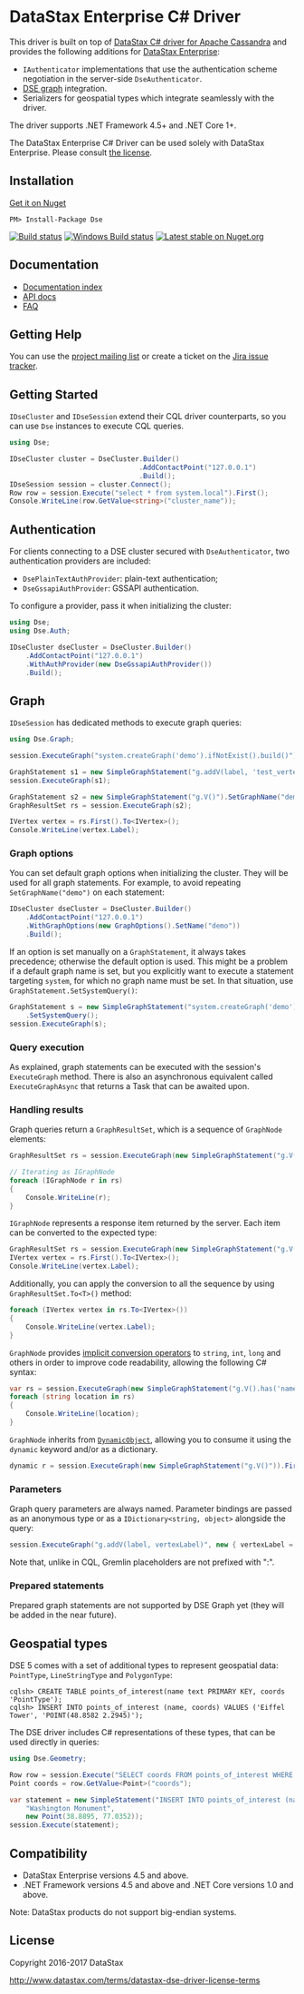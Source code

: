 # DataStax Enterprise C# Driver

This driver is built on top of [DataStax C# driver for Apache Cassandra][cassandra-driver] and provides the following
additions for [DataStax Enterprise][dse]:

* `IAuthenticator` implementations that use the authentication scheme negotiation in the server-side
`DseAuthenticator`.
* [DSE graph][dse-graph] integration.
* Serializers for geospatial types which integrate seamlessly with the driver.

The driver supports .NET Framework 4.5+ and .NET Core 1+.

The DataStax Enterprise C# Driver can be used solely with DataStax Enterprise. Please consult
[the license](#license).


## Installation

[Get it on Nuget][nuget]

```
PM> Install-Package Dse
```

[![Build status](https://travis-ci.org/datastax/csharp-dse-driver.svg?branch=master)](https://travis-ci.org/datastax/csharp-dse-driver)
[![Windows Build status](https://ci.appveyor.com/api/projects/status/yuk0p8i8r2l9f6xk/branch/master?svg=true)](https://ci.appveyor.com/project/DataStax/csharp-driver-dse/branch/master)
[![Latest stable on Nuget.org](https://img.shields.io/nuget/v/Dse.svg)](https://www.nuget.org/packages/Dse)

## Documentation

- [Documentation index][doc-index]
- [API docs][api-docs]
- [FAQ][faq]

## Getting Help

You can use the [project mailing list][mailing-list] or create a ticket on the [Jira issue tracker][jira].

## Getting Started

`IDseCluster` and `IDseSession` extend their CQL driver counterparts, so you can use `Dse` instances to execute CQL
queries.

```csharp
using Dse;
```

```csharp
IDseCluster cluster = DseCluster.Builder()
                                .AddContactPoint("127.0.0.1")
                                .Build();
IDseSession session = cluster.Connect();
Row row = session.Execute("select * from system.local").First();
Console.WriteLine(row.GetValue<string>("cluster_name"));
```

## Authentication

For clients connecting to a DSE cluster secured with `DseAuthenticator`, two authentication providers are included:

* `DsePlainTextAuthProvider`: plain-text authentication;
* `DseGssapiAuthProvider`: GSSAPI authentication.

To configure a provider, pass it when initializing the cluster:

```csharp
using Dse;
using Dse.Auth;
```

```csharp
IDseCluster dseCluster = DseCluster.Builder()
    .AddContactPoint("127.0.0.1")
    .WithAuthProvider(new DseGssapiAuthProvider())
    .Build();
```

## Graph

`IDseSession` has dedicated methods to execute graph queries:

```csharp
using Dse.Graph;
```

```csharp
session.ExecuteGraph("system.createGraph('demo').ifNotExist().build()");

GraphStatement s1 = new SimpleGraphStatement("g.addV(label, 'test_vertex')").SetGraphName("demo");
session.ExecuteGraph(s1);

GraphStatement s2 = new SimpleGraphStatement("g.V()").SetGraphName("demo");
GraphResultSet rs = session.ExecuteGraph(s2);

IVertex vertex = rs.First().To<IVertex>();
Console.WriteLine(vertex.Label);
```

### Graph options

You can set default graph options when initializing the cluster. They will be used for all graph statements. For
example, to avoid repeating `SetGraphName("demo")` on each statement:

```csharp
IDseCluster dseCluster = DseCluster.Builder()
    .AddContactPoint("127.0.0.1")
    .WithGraphOptions(new GraphOptions().SetName("demo"))
    .Build();
```

If an option is set manually on a `GraphStatement`, it always takes precedence; otherwise the default option is used.
This might be a problem if a default graph name is set, but you explicitly want to execute a statement targeting
`system`, for which no graph name must be set. In that situation, use `GraphStatement.SetSystemQuery()`:

```csharp
GraphStatement s = new SimpleGraphStatement("system.createGraph('demo').ifNotExist().build()")
    .SetSystemQuery();
session.ExecuteGraph(s);
```

### Query execution

As explained, graph statements can be executed with the session's `ExecuteGraph` method. There is also an
asynchronous equivalent called `ExecuteGraphAsync` that returns a Task that can be awaited upon.

### Handling results

Graph queries return a `GraphResultSet`, which is a sequence of `GraphNode` elements:

```csharp
GraphResultSet rs = session.ExecuteGraph(new SimpleGraphStatement("g.V()"));

// Iterating as IGraphNode
foreach (IGraphNode r in rs)
{
    Console.WriteLine(r);
}
```

`IGraphNode` represents a response item returned by the server. Each item can be converted to the expected type:
                                                              
```csharp
GraphResultSet rs = session.ExecuteGraph(new SimpleGraphStatement("g.V()"));
IVertex vertex = rs.First().To<IVertex>();
Console.WriteLine(vertex.Label);
```

Additionally, you can apply the conversion to all the sequence by using `GraphResultSet.To<T>()` method:

```csharp
foreach (IVertex vertex in rs.To<IVertex>())
{
    Console.WriteLine(vertex.Label);
}
```

`GraphNode` provides [implicit conversion operators][implicit] to `string`, `int`, `long` and others in order to 
improve code readability, allowing the following C# syntax:

```csharp
var rs = session.ExecuteGraph(new SimpleGraphStatement("g.V().has('name', 'marko').values('location')"));
foreach (string location in rs)
{
    Console.WriteLine(location);
}
```

`GraphNode` inherits from [`DynamicObject`][dynamic], allowing you to consume it using the `dynamic` keyword and/or
as a dictionary. 

```csharp
dynamic r = session.ExecuteGraph(new SimpleGraphStatement("g.V()")).First();
```

### Parameters

Graph query parameters are always named. Parameter bindings are passed as an anonymous type or as a
`IDictionary<string, object>` alongside the query:

```csharp
session.ExecuteGraph("g.addV(label, vertexLabel)", new { vertexLabel = "test_vertex_2" });
```

Note that, unlike in CQL, Gremlin placeholders are not prefixed with ":".

### Prepared statements

Prepared graph statements are not supported by DSE Graph yet (they will be added in the near future).

## Geospatial types

DSE 5 comes with a set of additional types to represent geospatial data: `PointType`, `LineStringType` and
`PolygonType`:

```
cqlsh> CREATE TABLE points_of_interest(name text PRIMARY KEY, coords 'PointType');
cqlsh> INSERT INTO points_of_interest (name, coords) VALUES ('Eiffel Tower', 'POINT(48.8582 2.2945)');
```

The DSE driver includes C# representations of these types, that can be used directly in queries:

```csharp
using Dse.Geometry;
```

```csharp
Row row = session.Execute("SELECT coords FROM points_of_interest WHERE name = 'Eiffel Tower'").First();
Point coords = row.GetValue<Point>("coords");

var statement = new SimpleStatement("INSERT INTO points_of_interest (name, coords) VALUES (?, ?)",
    "Washington Monument", 
    new Point(38.8895, 77.0352));
session.Execute(statement);
```

## Compatibility

- DataStax Enterprise versions 4.5 and above.
- .NET Framework versions 4.5 and above and .NET Core versions 1.0 and above.

Note: DataStax products do not support big-endian systems.

## License

Copyright 2016-2017 DataStax

http://www.datastax.com/terms/datastax-dse-driver-license-terms

[dse]: http://www.datastax.com/products/datastax-enterprise
[dse-graph]: http://www.datastax.com/products/datastax-enterprise-graph
[cassandra-driver]: https://github.com/datastax/csharp-driver
[core-driver-docs]: http://docs.datastax.com/en/developer/csharp-driver-dse/latest/
[modern]: http://tinkerpop.apache.org/docs/3.1.1-incubating/reference/#_the_graph_structure
[nuget]: https://nuget.org/packages/Dse/
[dynamic]: https://msdn.microsoft.com/en-us/library/dd264736.aspx
[jira]: https://datastax-oss.atlassian.net/projects/CSHARP/issues
[mailing-list]: https://groups.google.com/a/lists.datastax.com/forum/#!forum/csharp-driver-user
[doc-index]: http://docs.datastax.com/en/developer/csharp-driver-dse/latest/
[api-docs]: http://docs.datastax.com/en/drivers/csharp-dse/2.0/
[faq]: http://docs.datastax.com/en/developer/csharp-driver-dse/latest/faq/
[implicit]: https://docs.microsoft.com/en-us/dotnet/csharp/language-reference/keywords/implicit